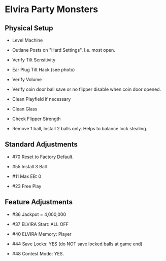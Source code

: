 # Elvira Party Monsters

## Physical Setup

-   Level Machine

-   Outlane Posts on "Hard Settings". I.e. most open.

-   Verify Tilt Sensitivity

-   Ear Plug Tilt Hack (see photo)

-   Verify Volume

-   Verify coin door ball save or no flipper disable when coin door opened.

-   Clean Playfield if necessary

-   Clean Glass

-   Check Flipper Strength

-   Remove 1 ball, Install 2 balls only. Helps to balance lock stealing.

## Standard Adjustments

-   #70 Reset to Factory Default.

-   #55 Install 3 Ball

-   #11 Max EB: 0

-   #23 Free Play

## Feature Adjustments

-   #36 Jackpot = 4,000,000

-   #37 ELVIRA Start: ALL OFF

-   #40 ELVIRA Memory: Player

-   #44 Save Locks: YES (do NOT save locked balls at game end)

-   #48 Contest Mode: YES.
